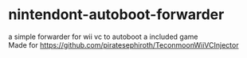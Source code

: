 # nintendont-autoboot-forwarder
a simple forwarder for wii vc to autoboot a included game  
Made for https://github.com/piratesephiroth/TeconmoonWiiVCInjector

